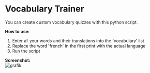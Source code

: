 # Vocabulary Trainer  
You can create custom vocabulary quizzes with this python script.  

**How to use:**  
1. Enter all your words and their translations into the 'vocabulary' list   
2. Replace the word 'french' in the first print with the actual language   
3. Run the script   
  
**Screenshot:**  
![grafik](https://github.com/Streikin/Vocabulary-trainer/assets/109292425/7d84c3ec-0bfc-49e2-bb94-a20f98254d27)

